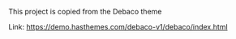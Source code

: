 
This project is copied from the Debaco theme

Link: https://demo.hasthemes.com/debaco-v1/debaco/index.html